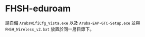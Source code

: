 # FHSH-eduroam
請自備 `ArubaWifiCfg_Vista.exe` 以及 `Aruba-EAP-GTC-Setup.exe` 並與 `FHSH_Wireless_v2.bat` 放置於同一層目錄下。